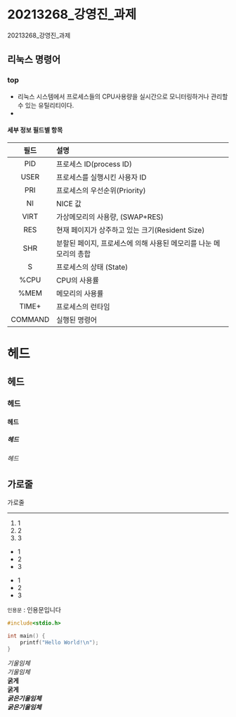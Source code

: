 # 20213268_강영진_과제
20213268_강영진_과제

## 리눅스 명령어
### top
- 리눅스 시스템에서 프로세스들의 CPU사용량을 실시간으로 모니터링하거나 관리할 수 있는 유틸리티이다.
- 

#### 세부 정보 필드별 항목
|필드|설명|
|:---:|:---|
|PID|프로세스 ID(process ID)|
|USER|프로세스를 실행시킨 사용자 ID|
|PRI|프로세스의 우선순위(Priority)|
|NI|NICE 값|
|VIRT|가상메모리의 사용량, (SWAP+RES)|
|RES|현재 페이지가 상주하고 있는 크기(Resident Size)|
|SHR|분할된 페이지, 프로세스에 의해 사용된 메모리를 나눈 메모리의 총합|
|S|프로세스의 상태 (State)
|%CPU|CPU의 사용률|
|%MEM|메모리의 사용률|
|TIME+|프로세스의 런타임|
|COMMAND|실행된 명령어|


# 헤드  
## 헤드  
### 헤드  
#### 헤드  
##### 헤드  
###### 헤드  

가로줄   
---
가로줄  
***

1) 1
2) 2
3) 3

- 1
- 2
- 3

* 1
* 2
* 3

` 인용문 ` : 인용문입니다

```c
#include<stdio.h>

int main() {
    printf("Hello World!\n");
}
```

*기울임체*  
_기울임체_  
**굵게**  
__굵게__  
***굵은기울임체***  
___굵은기울임체___  

